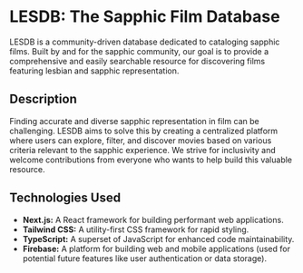 # LESDB: The Sapphic Film Database

LESDB is a community-driven database dedicated to cataloging sapphic films. Built by and for the sapphic community, our goal is to provide a comprehensive and easily searchable resource for discovering films featuring lesbian and sapphic representation.

## Description

Finding accurate and diverse sapphic representation in film can be challenging. LESDB aims to solve this by creating a centralized platform where users can explore, filter, and discover movies based on various criteria relevant to the sapphic experience. We strive for inclusivity and welcome contributions from everyone who wants to help build this valuable resource.

## Technologies Used

-   **Next.js:** A React framework for building performant web applications.
-   **Tailwind CSS:** A utility-first CSS framework for rapid styling.
-   **TypeScript:** A superset of JavaScript for enhanced code maintainability.
-   **Firebase:** A platform for building web and mobile applications (used for potential future features like user authentication or data storage).